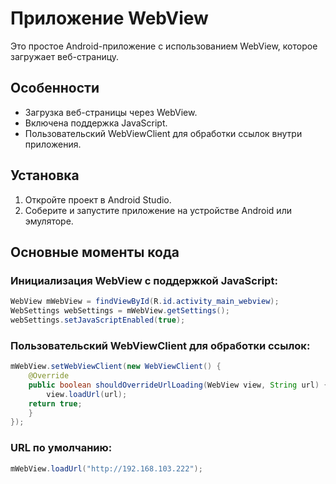 # Приложение WebView

Это простое Android-приложение с использованием WebView, которое загружает веб-страницу.

## Особенности

- Загрузка веб-страницы через WebView.
- Включена поддержка JavaScript.
- Пользовательский WebViewClient для обработки ссылок внутри приложения.

## Установка

1. Откройте проект в Android Studio.
2. Соберите и запустите приложение на устройстве Android или эмуляторе.

## Основные моменты кода

### Инициализация WebView с поддержкой JavaScript:
```java
WebView mWebView = findViewById(R.id.activity_main_webview);
WebSettings webSettings = mWebView.getSettings();
webSettings.setJavaScriptEnabled(true);
```

### Пользовательский WebViewClient для обработки ссылок:
```java
mWebView.setWebViewClient(new WebViewClient() {
    @Override
    public boolean shouldOverrideUrlLoading(WebView view, String url) {
        view.loadUrl(url);
    return true;
    }
});
```

### URL по умолчанию:
```java
mWebView.loadUrl("http://192.168.103.222");
```
